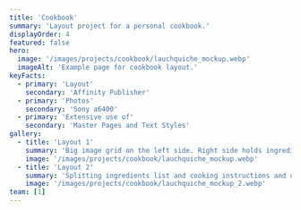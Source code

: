 ```yaml
---
title: 'Cookbook'
summary: 'Layout project for a personal cookbook.'
displayOrder: 4 
featured: false
hero:
  image: '/images/projects/cookbook/lauchquiche_mockup.webp'
  imageAlt: 'Example page for cookbook layout.'
keyFacts:
  - primary: 'Layout'
    secondary: 'Affinity Publisher'
  - primary: 'Photos'
    secondary: 'Sony a6400'
  - primary: 'Extensive use of'
    secondary: 'Master Pages and Text Styles'
gallery:
  - title: 'Layout 1'
    summary: 'Big image grid on the left side. Right side holds ingredients list and cooking instructions.'
    image: '/images/projects/cookbook/lauchquiche_mockup.webp'
  - title: 'Layout 2'
    summary: 'Splitting ingredients list and cooking instructions and using the center part of the double page to feature the main image. Smaller image gallery for more images at the bottom left.'
    image: '/images/projects/cookbook/lauchquiche_mockup_2.webp'
team: [1]
---
```


